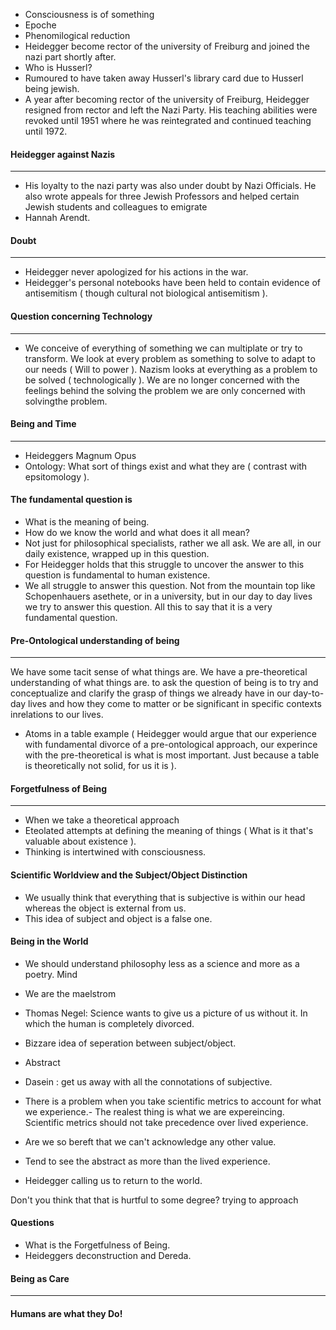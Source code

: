 - Consciousness is of something 
- Epoche
- Phenomilogical reduction 
- Heidegger become rector of the university of Freiburg and joined the nazi part shortly after. 
- Who is Husserl? 
- Rumoured to have taken away Husserl's library card due to Husserl being jewish.
- A year after becoming rector of the university of Freiburg, Heidegger resigned from rector and left the Nazi Party. His teaching abilities were revoked until 1951 where he was reintegrated and continued teaching until 1972. 

#### Heidegger against Nazis 
___
- His loyalty to the nazi party was also under doubt by Nazi Officials. He also wrote appeals for three Jewish Professors and helped certain Jewish students and colleagues to emigrate 
- Hannah Arendt.

#### Doubt
___
- Heidegger never apologized for his actions in the war. 
- Heidegger's personal notebooks have been held to contain evidence of antisemitism ( though cultural not biological antisemitism ). 

#### Question concerning Technology
___
- We conceive of everything of something we can multiplate or try to transform. We look at every problem as something to solve to adapt to our needs ( Will to power ). Nazism looks at everything as a problem to be solved ( technologically ). We are no longer concerned with the feelings behind the solving the problem we are only concerned with solvingthe problem. 

#### Being and Time
____
- Heideggers Magnum Opus 
- Ontology: What sort of things exist and what they are ( contrast with epsitomology ). 

#### The fundamental question is
- What is the meaning of being. 
- How do we know the world and what does it all mean? 
- Not just for philosophical specialists, rather we all ask. We are all, in our daily existence, wrapped up in this question. 
- For Heidegger holds that this struggle to uncover the answer to this question is fundamental to human existence. 
- We all struggle to answer this question. Not from the mountain top like Schopenhauers asethete, or in a university, but in our day to day lives we try to answer this question. All this to say that it is a very fundamental question. 

#### Pre-Ontological understanding of being 
___
We have some tacit sense of what things are. We have a pre-theoretical understanding of what things are. to ask the question of being is to try and conceptualize and clarify the grasp of things we already have in our day-to-day lives and how they come to matter or be significant in specific contexts inrelations to our lives. 

- Atoms in a table example ( Heidegger would argue that our experience with fundamental divorce of a pre-ontological approach, our experince with the pre-theoretical is what is most important. Just because a table is theoretically not solid, for us it is ). 

#### Forgetfulness of Being 
___
- When we take a theoretical approach 
- Eteolated attempts at defining the meaning of things ( What is it that's valuable about existence ). 
- Thinking is intertwined with consciousness. 

#### Scientific Worldview and the Subject/Object Distinction 
- We usually think that everything that is subjective is within our head whereas the object is external from us. 
- This idea of subject and object is a false one. 

#### Being in the World 
- We should understand philosophy less as a science and more as a poetry. Mind
- We are the maelstrom 
- Thomas Negel: Science wants to give us a picture of us without it. In which the human is completely divorced. 
- Bizzare idea of seperation between subject/object.
- Abstract 
- Dasein : get us away with all the connotations of subjective. 
- There is a problem when you take scientific metrics to account for what we experience.- The realest thing is what we are expereincing. Scientific metrics should not take precedence over lived experience. 

- Are we so bereft that we can't acknowledge any other value. 
- Tend to see the abstract as more than the lived experience. 
- Heidegger calling us to return to the world. 


Don't you think that that is hurtful to some degree? trying to approach

#### Questions 

- What is the Forgetfulness of Being. 
- Heideggers deconstruction and Dereda. 


#### Being as Care 
____


#### Humans are what they Do!
